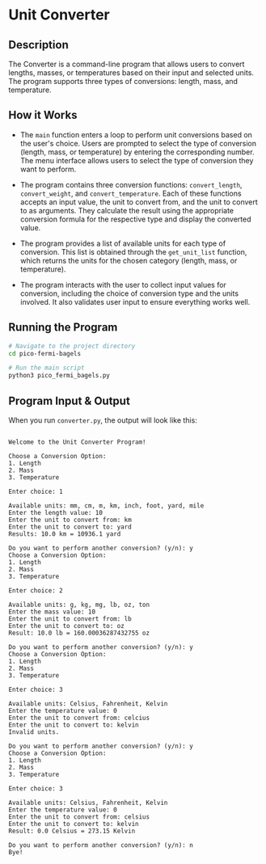 # Unit Converter

## Description

The Converter is a command-line program that allows users to convert lengths, masses, or temperatures based on their input and selected units. The program supports three types of conversions: length, mass, and temperature.

## How it Works

- The `main` function enters a loop to perform unit conversions based on the user's choice. Users are prompted to select the type of conversion (length, mass, or temperature) by entering the corresponding number. The menu interface allows users to select the type of conversion they want to perform.

- The program contains three conversion functions: `convert_length`, `convert_weight`, and `convert_temperature`. Each of these functions accepts an input value, the unit to convert from, and the unit to convert to as arguments. They calculate the result using the appropriate conversion formula for the respective type and display the converted value.

- The program provides a list of available units for each type of conversion. This list is obtained through the `get_unit_list` function, which returns the units for the chosen category (length, mass, or temperature).

- The program interacts with the user to collect input values for conversion, including the choice of conversion type and the units involved. It also validates user input to ensure everything works well.

## Running the Program

```bash
# Navigate to the project directory
cd pico-fermi-bagels

# Run the main script
python3 pico_fermi_bagels.py
```

## Program Input & Output

When you run `converter.py`, the output will look like this:

```

Welcome to the Unit Converter Program!

Choose a Conversion Option:
1. Length
2. Mass
3. Temperature

Enter choice: 1

Available units: mm, cm, m, km, inch, foot, yard, mile
Enter the length value: 10
Enter the unit to convert from: km
Enter the unit to convert to: yard
Results: 10.0 km = 10936.1 yard

Do you want to perform another conversion? (y/n): y
Choose a Conversion Option:
1. Length
2. Mass
3. Temperature

Enter choice: 2

Available units: g, kg, mg, lb, oz, ton
Enter the mass value: 10
Enter the unit to convert from: lb
Enter the unit to convert to: oz
Result: 10.0 lb = 160.00036287432755 oz

Do you want to perform another conversion? (y/n): y
Choose a Conversion Option:
1. Length
2. Mass
3. Temperature

Enter choice: 3

Available units: Celsius, Fahrenheit, Kelvin
Enter the temperature value: 0      
Enter the unit to convert from: celcius
Enter the unit to convert to: kelvin
Invalid units.

Do you want to perform another conversion? (y/n): y
Choose a Conversion Option:
1. Length
2. Mass
3. Temperature

Enter choice: 3

Available units: Celsius, Fahrenheit, Kelvin
Enter the temperature value: 0
Enter the unit to convert from: celsius
Enter the unit to convert to: kelvin
Result: 0.0 Celsius = 273.15 Kelvin

Do you want to perform another conversion? (y/n): n
Bye!
```